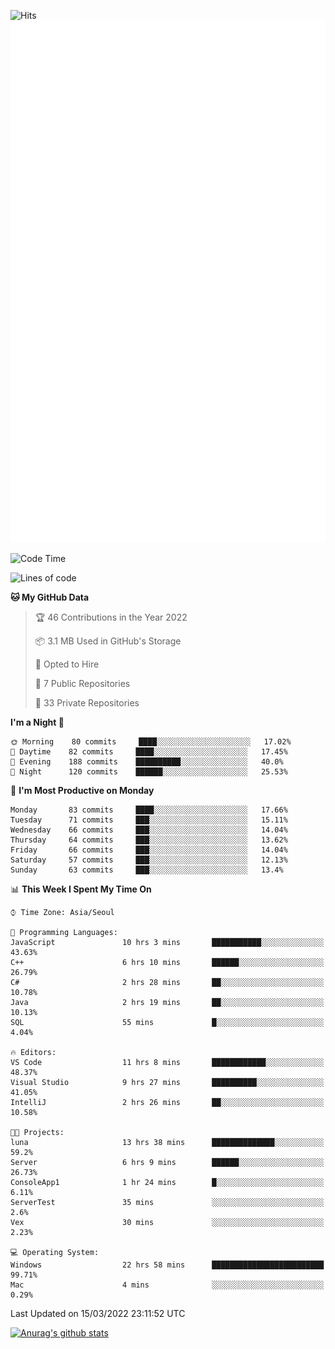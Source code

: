 ![Hits](https://hits.seeyoufarm.com/api/count/incr/badge.svg?url=https%3A%2F%2Fgithub.com%2Fkokose1234&count_bg=%2379C83D&title_bg=%23555555&icon=apple.svg&icon_color=%23E7E7E7&title=hits&edge_flat=false)
<br/>
![Metrics](https://github.com/kokose1234/kokose1234/blob/main/github-metrics.svg)

<!--START_SECTION:waka-->
![Code Time](http://img.shields.io/badge/Code%20Time-572%20hrs%2057%20mins-blue)

![Lines of code](https://img.shields.io/badge/From%20Hello%20World%20I%27ve%20Written-2%20Million%20lines%20of%20code-blue)

**🐱 My GitHub Data** 

> 🏆 46 Contributions in the Year 2022
 > 
> 📦 3.1 MB Used in GitHub's Storage 
 > 
> 💼 Opted to Hire
 > 
> 📜 7 Public Repositories 
 > 
> 🔑 33 Private Repositories  
 > 
**I'm a Night 🦉** 

```text
🌞 Morning    80 commits     ████░░░░░░░░░░░░░░░░░░░░░   17.02% 
🌆 Daytime    82 commits     ████░░░░░░░░░░░░░░░░░░░░░   17.45% 
🌃 Evening    188 commits    ██████████░░░░░░░░░░░░░░░   40.0% 
🌙 Night      120 commits    ██████░░░░░░░░░░░░░░░░░░░   25.53%

```
📅 **I'm Most Productive on Monday** 

```text
Monday       83 commits     ████░░░░░░░░░░░░░░░░░░░░░   17.66% 
Tuesday      71 commits     ███░░░░░░░░░░░░░░░░░░░░░░   15.11% 
Wednesday    66 commits     ███░░░░░░░░░░░░░░░░░░░░░░   14.04% 
Thursday     64 commits     ███░░░░░░░░░░░░░░░░░░░░░░   13.62% 
Friday       66 commits     ███░░░░░░░░░░░░░░░░░░░░░░   14.04% 
Saturday     57 commits     ███░░░░░░░░░░░░░░░░░░░░░░   12.13% 
Sunday       63 commits     ███░░░░░░░░░░░░░░░░░░░░░░   13.4%

```


📊 **This Week I Spent My Time On** 

```text
⌚︎ Time Zone: Asia/Seoul

💬 Programming Languages: 
JavaScript               10 hrs 3 mins       ███████████░░░░░░░░░░░░░░   43.63% 
C++                      6 hrs 10 mins       ██████░░░░░░░░░░░░░░░░░░░   26.79% 
C#                       2 hrs 28 mins       ██░░░░░░░░░░░░░░░░░░░░░░░   10.78% 
Java                     2 hrs 19 mins       ██░░░░░░░░░░░░░░░░░░░░░░░   10.13% 
SQL                      55 mins             █░░░░░░░░░░░░░░░░░░░░░░░░   4.04%

🔥 Editors: 
VS Code                  11 hrs 8 mins       ████████████░░░░░░░░░░░░░   48.37% 
Visual Studio            9 hrs 27 mins       ██████████░░░░░░░░░░░░░░░   41.05% 
IntelliJ                 2 hrs 26 mins       ██░░░░░░░░░░░░░░░░░░░░░░░   10.58%

🐱‍💻 Projects: 
luna                     13 hrs 38 mins      ██████████████░░░░░░░░░░░   59.2% 
Server                   6 hrs 9 mins        ██████░░░░░░░░░░░░░░░░░░░   26.73% 
ConsoleApp1              1 hr 24 mins        █░░░░░░░░░░░░░░░░░░░░░░░░   6.11% 
ServerTest               35 mins             ░░░░░░░░░░░░░░░░░░░░░░░░░   2.6% 
Vex                      30 mins             ░░░░░░░░░░░░░░░░░░░░░░░░░   2.23%

💻 Operating System: 
Windows                  22 hrs 58 mins      █████████████████████████   99.71% 
Mac                      4 mins              ░░░░░░░░░░░░░░░░░░░░░░░░░   0.29%

```


 Last Updated on 15/03/2022 23:11:52 UTC
<!--END_SECTION:waka-->

[![Anurag's github stats](https://github-readme-stats.vercel.app/api?username=kokose1234&theme=dracula)](https://github.com/anuraghazra/github-readme-stats)



	
